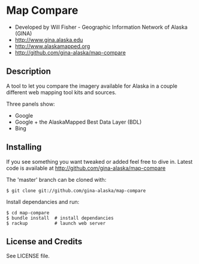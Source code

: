 Map Compare
===========

* Developed by Will Fisher - Geographic Information Network of Alaska (GINA)
 * http://www.gina.alaska.edu 
 * http://www.alaskamapped.org
 * http://github.com/gina-alaska/map-compare


Description 
-----------

A tool to let you compare the imagery available for Alaska in a couple different
web mapping tool kits and sources.  

Three panels show:
* Google 
* Google + the AlaskaMapped Best Data Layer (BDL)
* Bing

Installing
----------

If you see something you want tweaked or added feel free to dive in.  Latest
code is available at http://github.com/gina-alaska/map-compare

The 'master' branch can be cloned with:

    $ git clone git://github.com/gina-alaska/map-compare

Install dependancies and run:

    $ cd map-compare  
    $ bundle install  # install dependancies
    $ rackup          # launch web server

License and Credits
-------------------

See LICENSE file.

